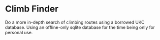 # Climb Finder

Do a more in-depth search of climbing routes using a borrowed UKC database. Using an offline-only sqlite database for the time being only for personal use.

